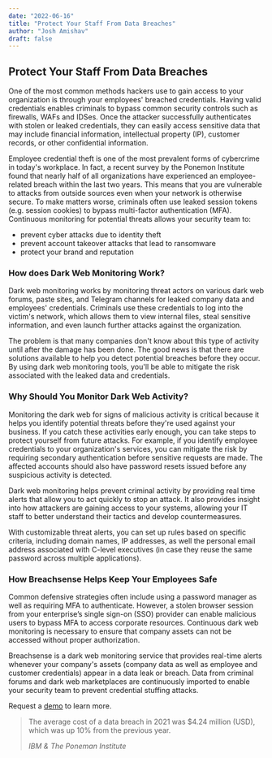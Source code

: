 ```yaml
---
date: "2022-06-16"
title: "Protect Your Staff From Data Breaches"
author: "Josh Amishav"
draft: false
---
```


## Protect Your Staff From Data Breaches ##

One of the most common methods hackers use to gain access to your organization is through your employees' breached credentials. Having valid credentials enables criminals to bypass common security controls such as firewalls, WAFs and IDSes. Once the attacker successfully authenticates with stolen or leaked credentials, they can easily access sensitive data that may include financial information, intellectual property (IP), customer records, or other confidential information.

Employee credential theft is one of the most prevalent forms of cybercrime in today's workplace. In fact, a recent survey by the Ponemon Institute found that nearly half of all organizations have experienced an employee-related breach within the last two years. This means that you are vulnerable to attacks from outside sources even when your network is otherwise secure. To make matters worse, criminals often use leaked session tokens (e.g. session cookies) to bypass multi-factor authentication (MFA). Continuous monitoring for potential threats allows your security team to:

* prevent cyber attacks due to identity theft
* prevent account takeover attacks that lead to ransomware
* protect your brand and reputation

### How does Dark Web Monitoring Work? ###

Dark web monitoring works by monitoring threat actors on various dark web forums, paste sites, and Telegram channels for leaked company data and employees' credentials. Criminals use these credentials to log into the victim's network, which allows them to view internal files, steal sensitive information, and even launch further attacks against the organization.

The problem is that many companies don't know about this type of activity until after the damage has been done. The good news is that there are solutions available to help you detect potential breaches before they occur. By using dark web monitoring tools, you'll be able to mitigate the risk associated with the leaked data and credentials.

### Why Should You Monitor Dark Web Activity? ###

Monitoring the dark web for signs of malicious activity is critical because it helps you identify potential threats before they're used against your business. If you catch these activities early enough, you can take steps to protect yourself from future attacks. For example, if you identify employee credentials to your organization's services, you can mitigate the risk by requiring secondary authentication before sensitive requests are made. The affected accounts should also have password resets issued before any suspicious activity is detected. 

Dark web monitoring helps prevent criminal activity by providing real time alerts that allow you to act quickly to stop an attack. It also provides insight into how attackers are gaining access to your systems, allowing your IT staff to better understand their tactics and develop countermeasures.

With customizable threat alerts, you can set up rules based on specific criteria, including domain names, IP addresses, as well the personal email address associated with C-level executives (in case they reuse the same password across multiple applications).

### How Breachsense Helps Keep Your Employees Safe ###

Common defensive strategies often include using a password manager as well as requiring MFA to authenticate. However, a stolen browser session from your enterprise’s single sign-on (SSO) provider can enable malicious users to bypass MFA to access corporate resources. Continuous dark web monitoring is necessary to ensure that company assets can not be accessed without proper authorization. 

Breachsense is a dark web monitoring service that provides real-time alerts whenever your company's assets (company data as well as employee and customer credentials) appear in a data leak or breach. Data from criminal forums and dark web marketplaces are continuously imported to enable your security team to prevent credential stuffing attacks.

Request a <a href="https://www.breachsense.io/contact">demo</a> to learn more.

>The average cost of a data breach in 2021 was $4.24 million (USD), which was up 10% from the previous year.
>
> <cite>IBM & The Poneman Institute</cite>
